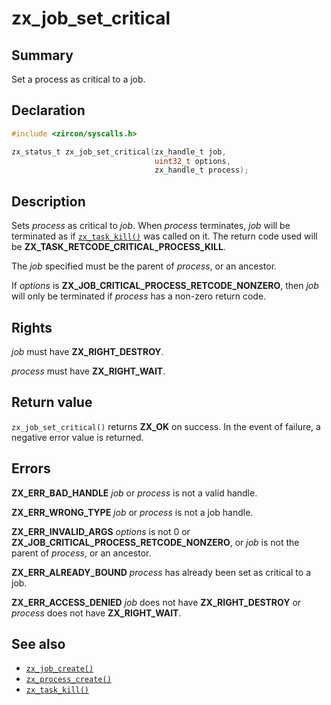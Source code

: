 <!-- Generated by zircon/scripts/update-docs-from-fidl, do not edit! -->
# zx_job_set_critical

## Summary

Set a process as critical to a job.

## Declaration

```c
#include <zircon/syscalls.h>

zx_status_t zx_job_set_critical(zx_handle_t job,
                                uint32_t options,
                                zx_handle_t process);
```

## Description

Sets *process* as critical to *job*. When *process* terminates, *job* will be
terminated as if [`zx_task_kill()`] was called on it. The return code used will
be **ZX_TASK_RETCODE_CRITICAL_PROCESS_KILL**.

The *job* specified must be the parent of *process*, or an ancestor.

If *options* is **ZX_JOB_CRITICAL_PROCESS_RETCODE_NONZERO**, then *job* will
only be terminated if *process* has a non-zero return code.

## Rights

*job* must have **ZX_RIGHT_DESTROY**.

*process* must have **ZX_RIGHT_WAIT**.

## Return value

`zx_job_set_critical()` returns **ZX_OK** on success. In the event of failure, a
negative error value is returned.

## Errors

**ZX_ERR_BAD_HANDLE**  *job* or *process* is not a valid handle.

**ZX_ERR_WRONG_TYPE**  *job* or *process* is not a job handle.

**ZX_ERR_INVALID_ARGS**  *options* is not 0 or
**ZX_JOB_CRITICAL_PROCESS_RETCODE_NONZERO**, or *job* is not the parent of
*process*, or an ancestor.

**ZX_ERR_ALREADY_BOUND**  *process* has already been set as critical to a job.

**ZX_ERR_ACCESS_DENIED**  *job* does not have **ZX_RIGHT_DESTROY** or *process*
does not have **ZX_RIGHT_WAIT**.

## See also

 - [`zx_job_create()`]
 - [`zx_process_create()`]
 - [`zx_task_kill()`]

[`zx_job_create()`]: job_create.md
[`zx_process_create()`]: process_create.md
[`zx_task_kill()`]: task_kill.md

